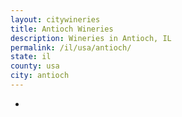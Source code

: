 ```yaml
---
layout: citywineries
title: Antioch Wineries
description: Wineries in Antioch, IL
permalink: /il/usa/antioch/
state: il
county: usa
city: antioch
---
```

-
